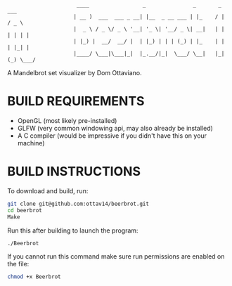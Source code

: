                           ____                 _               _       _       ___  
                         | __ )  ___  ___ _ __| |__  _ __ ___ | |_    / |     / _ \ 
                         |  _ \ / _ \/ _ \ '__| '_ \| '__/ _ \| __|   | |    | | | |
                         | |_) |  __/  __/ |  | |_) | | | (_) | |_    | |    | |_| |
                         |____/ \___|\___|_|  |_.__/|_|  \___/ \__|   |_| (_) \___/ 


A Mandelbrot set visualizer by Dom Ottaviano.

# BUILD REQUIREMENTS

 - OpenGL (most likely pre-installed)
 - GLFW (very common windowing api, may also already be installed)
 - A C compiler (would be impressive if you didn't have this on your machine)

# BUILD INSTRUCTIONS

To download and build, run:

```bash
git clone git@github.com:ottav14/beerbrot.git
cd beerbrot
Make
```

Run this after building to launch the program:

```bash
./Beerbrot
```

If you cannot run this command make sure run permissions are enabled on the file:

```bash
chmod +x Beerbrot
```


                                                     
